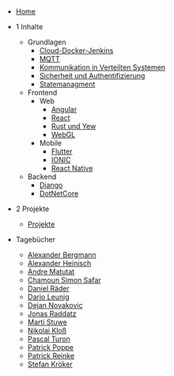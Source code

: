 <!-- _navbar.md -->

* [Home](/)
* 1 Inhalte
  * Grundlagen
    * [Cloud-Docker-Jenkins](cloud-docker-jenkins/index.md)
    * [MQTT](mqtt/index)
    * [Kommunikation in Verteilten Systemen](netzwerkprotokolle/index)
    * [Sicherheit und Authentifizierung](security-auth/index)
    * [Statemanagment](state-managment/index)
  * Frontend
    * Web 
      * [Angular](angular/index)
      * [React](react/index.md)
      * [Rust und Yew](rust_yew/index)
      * [WebGL](webgl/index)
    * Mobile
      * [Flutter](flutter/index.md)
      * [IONIC](ionic/index)
      * [React Native](reactnative/index)
  * Backend
    * [Django](django/index)
    * [DotNetCore](dotnetcore/index)
* 2 Projekte
  * [Projekte](orga/projekt)
  
* Tagebücher
  * [Alexander Bergmann](devdiaries/alexanderbergmann)
  * [Alexander Heinisch](devdiaries/alexanderheinisch)
  * [Andre Matutat](devdiaries/andrematutat)
  * [Chamoun Simon Safar](devdiaries/chamounsimonsafar)
  * [Daniel Räder](devdiaries/danielraeder)
  * [Dario Leunig](devdiaries/darioleunig)
  * [Dejan Novakovic](devdiaries/dejannovakovic.md)
  * [Jonas Raddatz](devdiaries/jonasraddatz)
  * [Marti Stuwe](devdiaries/martistuwe)
  * [Nikolai Kloß](devdiaries/nikolaikloss)
  * [Pascal Turon](devdiaries/pascalturon)
  * [Patrick Poppe](devdiaries/patrickpoppe)
  * [Patrick Reinke](devdiaries/patrickreinke)
  * [Stefan Kröker](devdiaries/stefankroeker)
